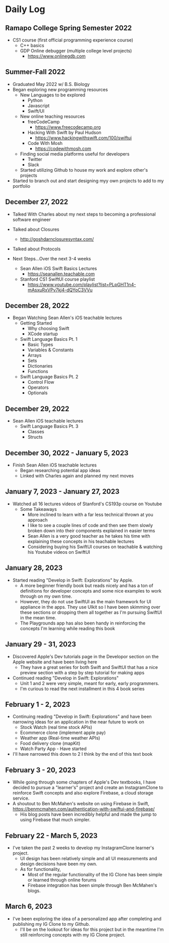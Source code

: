 # Daily Log

## Ramapo College Spring Semester 2022
- CS1 course (first official programming experience course)
  - C++ basics 
  - GDP Online debugger (multiple college level projects)
    - https://www.onlinegdb.com 
  
## Summer-Fall 2022
- Graduated May 2022 w/ B.S. Biology
- Began exploring new programming resources
  - New Languages to be explored
    - Python 
    - Javascript
    - Swift/UI
  - New online teaching resources
    - freeCodeCamp
      - https://www.freecodecamp.org
    - Hacking With Swift by Paul Hudson
      - https://www.hackingwithswift.com/100/swiftui
    - Code With Mosh
      - https://codewithmosh.com
  - Finding social media platforms useful for developers
    - Twitter
    - Slack
  - Started utilizing Github to house my work and explore other's projects
- Started to branch out and start designing myy own projects to add to my portfolio

## December 27, 2022
- Talked With Charles about my next steps to becoming a professional software engineer
- Talked about Closures
  - http://goshdarnclosuresyntax.com/
- Talked about Protocols

- Next Steps...Over the next 3-4 weeks
  - Sean Allen iOS Swift Basics Lectures
    - https://seanallen.teachable.com
  - Stanford CS1 SwiftUI course playlist
    - https://www.youtube.com/playlist?list=PLpGHT1n4-mAsxuRxVPv7kj4-dQYoC3VVu
   
## December 28, 2022

- Began Watching Sean Allen's iOS teachable lectures
  - Getting Started
    - Why choosing Swift
    - XCode startup
  - Swift Language Basics Pt. 1
    - Basic Types
    - Variables & Constants
    - Arrays
    - Sets
    - Dictionaries
    - Functions
  - Swift Language Basics Pt. 2
    - Control Flow
    - Operators
    - Optionals
    
## December 29, 2022

- Sean Allen iOS teachable lectures
  - Swift Language Basics Pt. 3
    - Classes
    - Structs

## December 30, 2022 - January 5, 2023

- Finish Sean Allen iOS teachable lectures
  - Began researching potential app ideas
  - Linked with Charles again and planned my next moves
  
## January 7, 2023 - January 27, 2023

- Watched all 16 lectures videos of Stanford's CS193p course on Youtube
  - Some Takeaways
    - More inclined to learn with a far less technical thrown at you approach
    - I like to see a couple lines of code and then see them slowly broken down into their components explained in easier terms
    - Sean Allen is a very good teacher as he takes his time with explaining these concepts in his teachable lectures
    - Considering buying his SwiftUI courses on teachable & watching his Youtube videos on SwiftUI
    
## January 28, 2023

- Started reading "Develop in Swift: Explorations" by Apple.
  - A more beginner friendly book but reads nicely and has a ton of definitions for developer concepts and some nice examples to work through on my own time.
  - However, they do not use SwiftUI as the main framework for UI appliance in the apps. They use UIkit so I have been skimming over these sections or dropping them all together as I'm pursuing SwiftUI in the mean time.
  - The Playgrounds app has also been handy in reinforcing the concepts I'm learning while reading this book
  
## January 29 - 31, 2023

- Discovered Apple's Dev tutorials page in the Developor section on the Apple website and have been living here 
  - They have a great series for both Swift and SwiftUI that has a nice preview section with a step by step tutorial for making apps
- Continued reading "Develop in Swift: Explorations"
  - Unit 1 and 2 were very simple, meant for early, early programmers. 
  - I'm curious to read the next installment in this 4 book series 
## February 1 - 2, 2023
- Continuing reading "Develop in Swift: Explorations" and have been narrowing ideas for an application in the near future to work on
  - Stock Watch (real time stock APIs)
  - Ecommerce clone (implement apple pay)
  - Weather app (Real-time weather APIs)
  - Food delivery clone (mapKit)
  - Watch Party App - Have started
- I'll have narrowed this down to 2 I think by the end of this text book

## February 3 - 20, 2023
- While going through some chapters of Apple's Dev textbooks, I have decided to pursue a "learner's" project and create an InstagramClone to reinforce Swift concepts and also explore Firebase, a cloud storage service.
- A shoutout to Ben McMahen's website on using Firebase in Swift, https://benmcmahen.com/authentication-with-swiftui-and-firebase/
  - His blog posts have been incredibly helpful and made the jump to using Firebase that much simpler. 
  
## February 22 - March 5, 2023
- I've taken the past 2 weeks to develop my InstagramClone learner's project.
  - UI design has been relatively simple and all UI measurements and design decisions have been my own. 
  - As for functionality, 
    - Most of the regular functionality of the IG Clone has been simple or learned through online forums
    - Firebase integration has been simple through Ben McMahen's blogs.

## March 6, 2023
- I've been exploring the idea of a personalized app after completing and publishing my IG Clone to my Github.
  - I'll be on the lookout for ideas for this project but in the meantime I'm still reinforcing concepts with my IG Clone project.
